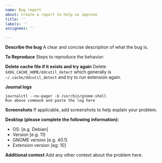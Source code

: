 ```yaml
---
name: Bug report
about: Create a report to help us improve
title: ''
labels: ''
assignees: ''

---
```


**Describe the bug**
A clear and concise description of what the bug is.

**To Reproduce**
Steps to reproduce the behavior:

**Delete cache file if it exists and try again**
Delete `$XDG_CACHE_HOME/ddcutil_detect` which generally is `~/.cache/ddcutil_detect` and try to run extension again.

**Journal logs**
```
journalctl --no-pager -b /usr/bin/gnome-shell
Run above command and paste the log here 
```
**Screenshots**
If applicable, add screenshots to help explain your problem.

**Desktop (please complete the following information):**
 - OS: [e.g. Debian]
 - Version [e.g. 11]
 - GNOME version [e.g. 40.1]
 - Extension version [eg: 10]

**Additional context**
Add any other context about the problem here.
